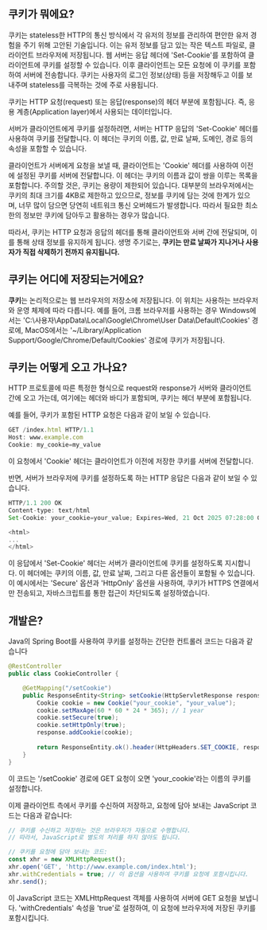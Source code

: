 
## 쿠키가 뭐에요?

쿠키는 stateless한 HTTP의 통신 방식에서 각 유저의 정보를 관리하여 편안한 유저 경험을 주기 위해 고안된 기술입니다. 이는 유저 정보를 담고 있는 작은 텍스트 파일로, 클라이언트 브라우저에 저장됩니다. 웹 서버는 응답 헤더에 'Set-Cookie'를 포함하여 클라이언트에 쿠키를 설정할 수 있습니다. 이후 클라이언트는 모든 요청에 이 쿠키를 포함하여 서버에 전송합니다. 쿠키는 사용자의 로그인 정보(상태) 등을 저장해두고 이를 보내주며 stateless를 극복하는 것에 주로 사용됩니다.

쿠키는 HTTP 요청(request) 또는 응답(response)의 헤더 부분에 포함됩니다. 즉, 응용 계층(Application layer)에서 사용되는 데이터입니다.

서버가 클라이언트에게 쿠키를 설정하려면, 서버는 HTTP 응답의 'Set-Cookie' 헤더를 사용하여 쿠키를 전달합니다. 이 헤더는 쿠키의 이름, 값, 만료 날짜, 도메인, 경로 등의 속성을 포함할 수 있습니다.

클라이언트가 서버에게 요청을 보낼 때, 클라이언트는 'Cookie' 헤더를 사용하여 이전에 설정된 쿠키를 서버에 전달합니다. 이 헤더는 쿠키의 이름과 값이 쌍을 이루는 목록을 포함합니다. 주의할 것은, 쿠키는 용량이 제한되어 있습니다. 대부분의 브라우저에서는 쿠키의 최대 크기를 4KB로 제한하고 있으므로, 정보를 쿠키에 담는 것에 한계가 있으며, 너무 많이 담으면 당연히 네트워크 통신 오버헤드가 발생합니다. 따라서 필요한 최소한의 정보만 쿠키에 담아두고 활용하는 경우가 많습니다.

따라서, 쿠키는 HTTP 요청과 응답의 헤더를 통해 클라이언트와 서버 간에 전달되며, 이를 통해 상태 정보를 유지하게 됩니다. 생명 주기로는, **쿠키는 만료 날짜가 지나거나 사용자가 직접 삭제하기 전까지 유지됩니다.**

## 쿠키는 어디에 저장되는거에요?

**쿠키**는 논리적으로는 웹 브라우저의 저장소에 저장됩니다. 이 위치는 사용하는 브라우저와 운영 체제에 따라 다릅니다. 예를 들어, 크롬 브라우저를 사용하는 경우 Windows에서는 'C:\사용자\AppData\Local\Google\Chrome\User Data\Default\Cookies' 경로에, MacOS에서는 '~/Library/Application Support/Google/Chrome/Default/Cookies' 경로에 쿠키가 저장됩니다.

## 쿠키는 어떻게 오고 가나요?

HTTP 프로토콜에 따른 특정한 형식으로 request와 response가 서버와 클라이언트 간에 오고 가는데, 여기에는 헤더와 바디가 포함되며, 쿠키는 헤더 부분에 포함됩니다.

예를 들어, 쿠키가 포함된 HTTP 요청은 다음과 같이 보일 수 있습니다.

```javascript
GET /index.html HTTP/1.1
Host: www.example.com
Cookie: my_cookie=my_value
```

이 요청에서 'Cookie' 헤더는 클라이언트가 이전에 저장한 쿠키를 서버에 전달합니다.

반면, 서버가 브라우저에 쿠키를 설정하도록 하는 HTTP 응답은 다음과 같이 보일 수 있습니다.

```javascript
HTTP/1.1 200 OK
Content-type: text/html
Set-Cookie: your_cookie=your_value; Expires=Wed, 21 Oct 2025 07:28:00 GMT; Secure; HttpOnly

<html>
...
</html>
```

이 응답에서 'Set-Cookie' 헤더는 서버가 클라이언트에 쿠키를 설정하도록 지시합니다. 이 헤더에는 쿠키의 이름, 값, 만료 날짜, 그리고 다른 옵션들이 포함될 수 있습니다. 이 예시에서는 'Secure' 옵션과 'HttpOnly' 옵션을 사용하여, 쿠키가 HTTPS 연결에서만 전송되고, 자바스크립트를 통한 접근이 차단되도록 설정하였습니다.

## 개발은?

Java의 Spring Boot를 사용하여 쿠키를 설정하는 간단한 컨트롤러 코드는 다음과 같습니다

```java
@RestController
public class CookieController {

    @GetMapping("/setCookie")
    public ResponseEntity<String> setCookie(HttpServletResponse response) {
        Cookie cookie = new Cookie("your_cookie", "your_value");
        cookie.setMaxAge(60 * 60 * 24 * 365); // 1 year
        cookie.setSecure(true);
        cookie.setHttpOnly(true);
        response.addCookie(cookie);
        
        return ResponseEntity.ok().header(HttpHeaders.SET_COOKIE, response.getHeader(HttpHeaders.SET_COOKIE)).body("Cookie has been set");
    }
}
```

이 코드는 '/setCookie' 경로에 GET 요청이 오면 'your_cookie'라는 이름의 쿠키를 설정합니다.

이제 클라이언트 측에서 쿠키를 수신하여 저장하고, 요청에 담아 보내는 JavaScript 코드는 다음과 같습니다:

```javascript
// 쿠키를 수신하고 저장하는 것은 브라우저가 자동으로 수행합니다.
// 따라서, JavaScript로 별도의 처리를 하지 않아도 됩니다.

// 쿠키를 요청에 담아 보내는 코드:
const xhr = new XMLHttpRequest();
xhr.open('GET', 'http://www.example.com/index.html');
xhr.withCredentials = true; // 이 옵션을 사용하여 쿠키를 요청에 포함시킵니다.
xhr.send();
```

이 JavaScript 코드는 XMLHttpRequest 객체를 사용하여 서버에 GET 요청을 보냅니다. 'withCredentials' 속성을 'true'로 설정하여, 이 요청에 브라우저에 저장된 쿠키를 포함시킵니다.
